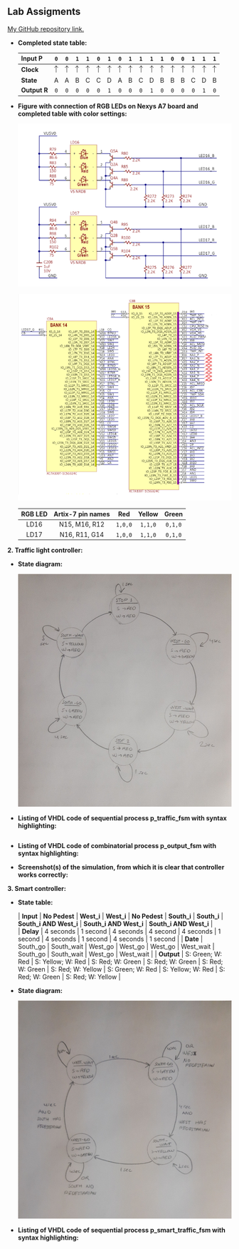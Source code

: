 ## Lab Assigments

[My GitHub repository link.](https://github.com/UgurErdemYURT/Digital-electronics-1/tree/main/Labs)

  - **Completed state table:**
  
	| **Input P** | `0` | `0` | `1` | `1` | `0` | `1` | `0` | `1` | `1` | `1` | `1` | `0` | `0` | `1` | `1` | `1` |
	| :-- | :-: | :-: | :-: | :-: | :-: | :-: | :-: | :-: | :-: | :-: | :-: | :-: | :-: | :-: | :-: | :-: |
	| **Clock** | ![rising](Images/eq_uparrow.png) | ![rising](Images/eq_uparrow.png) | ![rising](Images/eq_uparrow.png) | ![rising](Images/eq_uparrow.png) | ![rising](Images/eq_uparrow.png) | ![rising](Images/eq_uparrow.png) | ![rising](Images/eq_uparrow.png) | ![rising](Images/eq_uparrow.png) | ![rising](Images/eq_uparrow.png) | ![rising](Images/eq_uparrow.png) | ![rising](Images/eq_uparrow.png) | ![rising](Images/eq_uparrow.png) | ![rising](Images/eq_uparrow.png) | ![rising](Images/eq_uparrow.png) | ![rising](Images/eq_uparrow.png) | ![rising](Images/eq_uparrow.png) |
	| **State** | A | A | B | C | C | D | A | B | C | D | B | B | B | C | D | B |
	| **Output R** | `0` | `0` | `0` | `0` | `0` | `1` | `0` | `0` | `0` | `1` | `0` | `0` | `0` | `0` | `1` | `0` |
   
  
  - **Figure with connection of RGB LEDs on Nexys A7 board and completed table with color settings:**
	
	![capture_1](https://github.com/UgurErdemYURT/Digital-electronics-1/blob/main/Labs/08-traffic_lights/Images/capture_1.PNG)

	![capture_2](https://github.com/UgurErdemYURT/Digital-electronics-1/blob/main/Labs/08-traffic_lights/Images/capture_2.PNG)


	| **RGB LED** | **Artix-7 pin names** | **Red** | **Yellow** | **Green** |
	| :-: | :-: | :-: | :-: | :-: |
	| LD16 | N15, M16, R12 | `1,0,0` | `1,1,0` | `0,1,0` |
	| LD17 | N16, R11, G14 | `1,0,0` | `1,1,0` | `0,1,0` |

  **2. Traffic light controller:**

  - **State diagram:**

	![capture_3](https://github.com/UgurErdemYURT/Digital-electronics-1/blob/main/Labs/08-traffic_lights/Images/capture_3.jpg)

  - **Listing of VHDL code of sequential process p_traffic_fsm with syntax highlighting:**

```VHDL


```

  - **Listing of VHDL code of combinatorial process p_output_fsm with syntax highlighting:**

	
	
  - **Screenshot(s) of the simulation, from which it is clear that controller works correctly:**
  

 
	
  **3. Smart controller:**

  - **State table:**

	| **Input** | **No Pedest** | **West_i** | **West_i** | **No Pedest** | **South_i** | **South_i** | **South_i AND West_i** | **South_i AND West_i** | **South_i AND West_i** |  
	| **Delay** | 4 seconds | 1 second | 4 seconds | 4 second | 4 seconds | 1 second | 4 seconds | 1 second | 4 seconds | 1 second |
	| **Date** | South_go | South_wait | West_go | West_go | West_go | West_wait | South_go | South_wait | West_go | West_wait |
	| **Output** | S: Green; W: Red | S: Yellow; W: Red | S: Red; W: Green | S: Red; W: Green | S: Red; W: Green | S: Red; W: Yellow | S: Green; W: Red | S: Yellow; W: Red | S: Red; W: Green | S: Red; W: Yellow |
 
  - **State diagram:**

 	![capture_4](https://github.com/UgurErdemYURT/Digital-electronics-1/blob/main/Labs/08-traffic_lights/Images/capture_4.jpg)

  - **Listing of VHDL code of sequential process p_smart_traffic_fsm with syntax highlighting:**




